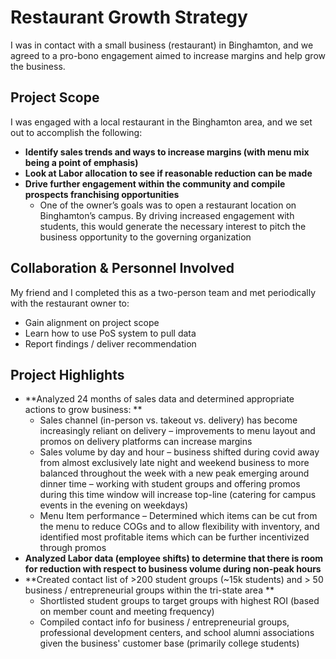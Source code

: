 # Restaurant Growth Strategy
I was in contact with a small business (restaurant) in Binghamton, and we agreed to a pro-bono engagement aimed to increase margins and help grow the business.


## Project Scope
I was engaged with a local restaurant in the Binghamton area, and we set out to accomplish the following:

- **Identify sales trends and ways to increase margins (with menu mix being a point of emphasis)**
- **Look at Labor allocation to see if reasonable reduction can be made**
- **Drive further engagement within the community and compile prospects franchising opportunities**
  - One of the owner’s goals was to open a restaurant location on Binghamton’s campus.  By driving increased engagement with students, this would generate the necessary interest to pitch the business opportunity to the governing organization

## Collaboration & Personnel Involved
My friend and I completed this as a two-person team and met periodically with the restaurant owner to:

- Gain alignment on project scope 
- Learn how to use PoS system to pull data 
- Report findings / deliver recommendation

## Project Highlights

- **Analyzed 24 months of sales data and determined appropriate actions to grow business: **
  - Sales channel (in-person vs. takeout vs. delivery) has become increasingly reliant on delivery – improvements to menu layout and promos on delivery platforms can increase margins
  - Sales volume by day and hour – business shifted during covid away from almost exclusively late night and weekend business to more balanced throughout the week with a new peak emerging around dinner time – working with student groups and offering promos during this time window will increase top-line (catering for campus events in the evening on weekdays)
  - Menu Item performance – Determined which items can be cut from the menu to reduce COGs and to allow flexibility with inventory, and identified most profitable items which can be further incentivized through promos
- **Analyzed Labor data (employee shifts) to determine that there is room for reduction with respect to business volume during non-peak hours**
- **Created contact list of >200 student groups (~15k students) and > 50 business / entrepreneurial groups within the tri-state area **
  - Shortlisted student groups to target groups with highest ROI (based on member count and meeting frequency)
  - Compiled contact info for business / entrepreneurial groups, professional development centers, and school alumni associations given the business' customer base (primarily college students)



